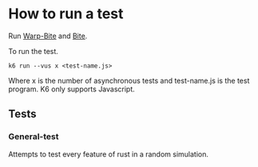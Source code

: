 # How to run a test
Run [Warp-Bite](https://github.com/GaboUCR/Warp-Bite) and [Bite](https://github.com/alvivar/bite). 

To run the test.

```
k6 run --vus x <test-name.js>
```
Where x is the number of asynchronous tests and test-name.js is the test program. K6 only supports Javascript.

## Tests

### General-test 
Attempts to test every feature of rust in a random simulation.

